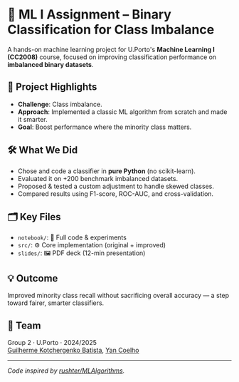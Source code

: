 # 🧠 ML I Assignment – Binary Classification for Class Imbalance

A hands-on machine learning project for U.Porto's **Machine Learning I (CC2008)** course, focused on improving classification performance on **imbalanced binary datasets**.

## 🚀 Project Highlights

- **Challenge**: Class imbalance.
- **Approach**: Implemented a classic ML algorithm from scratch and made it smarter.
- **Goal**: Boost performance where the minority class matters.

## 🛠️ What We Did

- Chose and code a classifier in **pure Python** (no scikit-learn).
- Evaluated it on +200 benchmark imbalanced datasets.
- Proposed & tested a custom adjustment to handle skewed classes.
- Compared results using F1-score, ROC-AUC, and cross-validation.

## 🗂️ Key Files

- `notebook/`: 📓 Full code & experiments
- `src/`: ⚙️ Core implementation (original + improved)
- `slides/`: 🖼️ PDF deck (12-min presentation)

## 💡 Outcome

Improved minority class recall without sacrificing overall accuracy — a step toward fairer, smarter classifiers.

## 👥 Team

Group 2 · U.Porto · 2024/2025  
[Guilherme Kotchergenko Batista](https://github.com/GuilhermeKotchergenko), [Yan Coelho](https://github.com/yanoccoelho)

---

*Code inspired by [rushter/MLAlgorithms](https://github.com/rushter/MLAlgorithms).*
